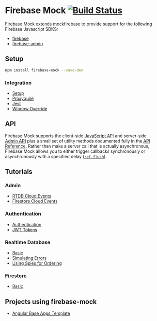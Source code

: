 Firebase Mock [![Build Status](https://travis-ci.org/soumak77/firebase-mock.svg?branch=master)](https://travis-ci.org/soumak77/firebase-mock)
============

Firebase Mock extends [mockfirebase](https://github.com/katowulf/mockfirebase) to provide support for the following Firebase Javascript SDKS:
- [firebase](https://github.com/firebase/firebase-js-sdk)
- [firebase-admin](https://github.com/firebase/firebase-admin-node)

## Setup
```bash
npm install firebase-mock --save-dev
```

### Integration
* [Setup](tutorials/integration/setup.md)
* [Proxyquire](tutorials/integration/proxyquire.md)
* [Jest](tutorials/integration/jest.md)
* [Window Override](tutorials/integration/window.md)

## API

Firebase Mock supports the client-side [JavaScript API](https://firebase.google.com/docs/reference/js/) and server-side [Admin API](https://firebase.google.com/docs/reference/admin/node/) plus a small set of utility methods documented fully in the [API Reference](API.md). Rather than make a server call that is actually asynchronous, Firebase Mock allows you to either trigger callbacks synchronously or asynchronously with a specified delay ([`ref.flush`](API.md#flushdelay---ref)).

## Tutorials

### Admin
* [RTDB Cloud Events](tutorials/rtdb/cloudevents.md)
* [Firestore Cloud Events](tutorials/rtdb/cloudevents.md)

### Authentication
* [Authentication](tutorials/auth/authentication.md)
* [JWT Tokens](tutorials/auth/tokens.md)

### Realtime Database
* [Basic](tutorials/rtdb/basic.md)
* [Simulating Errors](tutorials/rtdb/errors.md)
* [Using Spies for Ordering](tutorials/rtdb/spies.md)

### Firestore
* [Basic](tutorials/firestore/basic.md)

## Projects using firebase-mock
* [Angular Base Apps Template](https://github.com/base-apps/angular-firebase-template)
